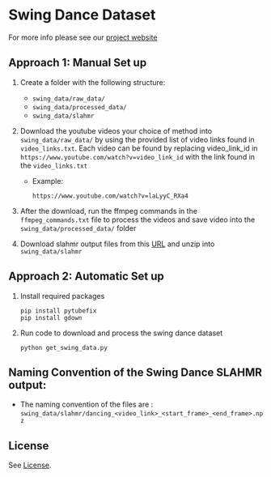 # Swing Dance Dataset 
For more info please see our [project website](https://von31.github.io/synNsync/)

## Approach 1: Manual Set up

1. Create a folder with the following structure:
   - `swing_data/raw_data/`
   - `swing_data/processed_data/`
   - `swing_data/slahmr`
    

2. Download the youtube videos your choice of method into `swing_data/raw_data/` by using the provided list of video links found in `video_links.txt`. Each video can be found by replacing video_link_id in `https://www.youtube.com/watch?v=video_link_id` with the link found in the `video_links.txt` 

   - Example: 
       ```
       https://www.youtube.com/watch?v=laLyyC_RXa4
       ```

3. After the download, run the ffmpeg commands in the `ffmpeg_commands.txt` file to process the videos and save video into the `swing_data/processed_data/` folder

4. Download slahmr output files from this [URL](https://drive.google.com/file/d/16XIl-C9pEbsEF6vE8RW_6F3os4doIgER/view?usp=sharing) and unzip into `swing_data/slahmr`


## Approach 2: Automatic Set up

1. Install required packages

    ```
    pip install pytubefix
    pip install gdown
    ```

2. Run code to download and process the swing dance dataset
   
    ```
    python get_swing_data.py 
    ```

## Naming Convention of the Swing Dance SLAHMR output:
  - The naming convention of the files are : `swing_data/slahmr/dancing_<video_link>_<start_frame>_<end_frame>.npz`


## License
See [License](./LICENSE).

